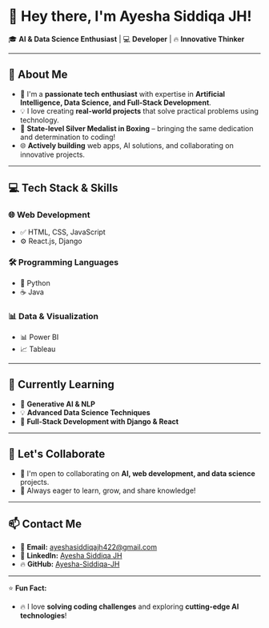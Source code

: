 # 👋 Hey there, I'm **Ayesha Siddiqa JH**!  
🎓 **AI & Data Science Enthusiast** | 💻 **Developer** | 🔥 **Innovative Thinker**

---

## 🚀 **About Me**
- 🌟 I'm a **passionate tech enthusiast** with expertise in **Artificial Intelligence, Data Science, and Full-Stack Development**.  
- 💡 I love creating **real-world projects** that solve practical problems using technology.  
- 🥊 **State-level Silver Medalist in Boxing** – bringing the same dedication and determination to coding!  
- 🌐 **Actively building** web apps, AI solutions, and collaborating on innovative projects.  

---

## 💻 **Tech Stack & Skills**
### 🌐 **Web Development**
- ✅ HTML, CSS, JavaScript  
- ⚙️ React.js, Django  

### 🛠️ **Programming Languages**
- 🐍 Python  
- ☕ Java  

### 📊 **Data & Visualization**
- 📊 Power BI  
- 📈 Tableau  

---

## 🌱 **Currently Learning**
- 🤖 **Generative AI & NLP**  
- 💡 **Advanced Data Science Techniques**  
- 🚀 **Full-Stack Development with Django & React**

---

## 🤝 **Let's Collaborate**
- 💬 I'm open to collaborating on **AI, web development, and data science** projects.  
- 🚀 Always eager to learn, grow, and share knowledge!  

---

## 📫 **Contact Me**
- 📧 **Email:** [ayeshasiddiqajh422@gmail.com](mailto:ayeshasiddiqajh422@gmail.com)  
- 🔗 **LinkedIn:** [Ayesha Siddiqa JH](https://www.linkedin.com/in/ayesha-siddiqa-j-h-1866ab334/)  
- 🔥 **GitHub:** [Ayesha-Siddiqa-JH](https://github.com/Ayesha-Siddiqa-JH)  

---

⭐ **Fun Fact:**  
- 🔥 I love **solving coding challenges** and exploring **cutting-edge AI technologies**!  
